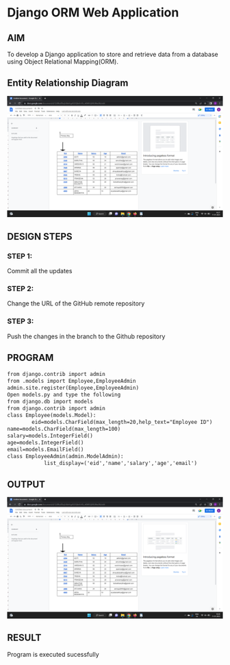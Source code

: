 # Django ORM Web Application

## AIM
To develop a Django application to store and retrieve data from a database using Object Relational Mapping(ORM).

## Entity Relationship Diagram
![Entity Relationship Diagram](./table.png)

## DESIGN STEPS

### STEP 1:
Commit all the updates

### STEP 2:
Change the URL of the GitHub remote repository

### STEP 3:
Push the changes in the branch to the Github repository


## PROGRAM
```
from django.contrib import admin
from .models import Employee,EmployeeAdmin
admin.site.register(Employee,EmployeeAdmin)
Open models.py and type the following
from django.db import models
from django.contrib import admin
class Employee(models.Model):
 		eid=models.CharField(max_length=20,help_text="Employee ID")
name=models.CharField(max_length=100)
salary=models.IntegerField()
age=models.IntegerField()
email=models.EmailField()
class EmployeeAdmin(admin.ModelAdmin):
    		list_display=('eid','name','salary','age','email')
```
## OUTPUT
![OUTPUT](./ormex02.png)

## RESULT
Program is executed sucessfully
